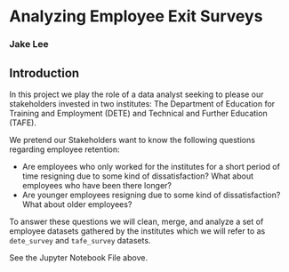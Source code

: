 # Analyzing Employee Exit Surveys
### Jake Lee
## Introduction
In this project we play the role of a data analyst seeking to please our stakeholders invested in two institutes: The Department of Education for Training and Employment (DETE) and Technical and Further Education (TAFE).

We pretend our Stakeholders want to know the following questions regarding employee retention:
- Are employees who only worked for the institutes for a short period of time resigning due to some kind of dissatisfaction? What about employees who have been there longer?
- Are younger employees resigning due to some kind of dissatisfaction? What about older employees?

To answer these questions we will clean, merge, and analyze a set of employee datasets gathered by the institutes which we will refer to as `dete_survey` and `tafe_survey` datasets.

See the Jupyter Notebook File above.
